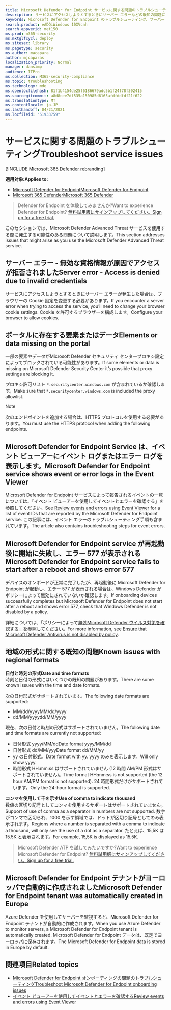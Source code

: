 ```yaml
---
title: Microsoft Defender for Endpoint サービスに関する問題のトラブルシューティング
description: サービスにアクセスしようとするときにサーバー エラーなどの既知の問題に対する解決策と回避策を見つける。
keywords: Microsoft Defender for Endpoint のトラブルシューティング、サーバー エラー、アクセス拒否、無効な資格情報、データなし、ダッシュボード ポータル、許可、イベント ビューアー
search.product: eADQiWindows 10XVcnh
search.appverid: met150
ms.prod: m365-security
ms.mktglfcycl: deploy
ms.sitesec: library
ms.pagetype: security
ms.author: macapara
author: mjcaparas
localization_priority: Normal
manager: dansimp
audience: ITPro
ms.collection: M365-security-compliance
ms.topic: troubleshooting
ms.technology: mde
ms.openlocfilehash: 81f1b4154de25f6186679adc5b1f24f78f302415
ms.sourcegitcommit: a8d8cee7df535a150985d6165afdfddfdf21f622
ms.translationtype: MT
ms.contentlocale: ja-JP
ms.lasthandoff: 04/21/2021
ms.locfileid: "51933759"
---
```

# <a name="troubleshoot-service-issues"></a><span data-ttu-id="de734-104">サービスに関する問題のトラブルシューティング</span><span class="sxs-lookup"><span data-stu-id="de734-104">Troubleshoot service issues</span></span>

[!INCLUDE [Microsoft 365 Defender rebranding](../../includes/microsoft-defender.md)]

<span data-ttu-id="de734-105">**適用対象:**</span><span class="sxs-lookup"><span data-stu-id="de734-105">**Applies to:**</span></span>
- [<span data-ttu-id="de734-106">Microsoft Defender for Endpoint</span><span class="sxs-lookup"><span data-stu-id="de734-106">Microsoft Defender for Endpoint</span></span>](https://go.microsoft.com/fwlink/p/?linkid=2154037)
- [<span data-ttu-id="de734-107">Microsoft 365 Defender</span><span class="sxs-lookup"><span data-stu-id="de734-107">Microsoft 365 Defender</span></span>](https://go.microsoft.com/fwlink/?linkid=2118804)

> <span data-ttu-id="de734-108">Defender for Endpoint を体験してみませんか?</span><span class="sxs-lookup"><span data-stu-id="de734-108">Want to experience Defender for Endpoint?</span></span> [<span data-ttu-id="de734-109">無料試用版にサインアップしてください。</span><span class="sxs-lookup"><span data-stu-id="de734-109">Sign up for a free trial.</span></span>](https://www.microsoft.com/microsoft-365/windows/microsoft-defender-atp?ocid=docs-wdatp-pullalerts-abovefoldlink) 


<span data-ttu-id="de734-110">このセクションでは、Microsoft Defender Advanced Threat サービスを使用する際に発生する可能性のある問題について説明します。</span><span class="sxs-lookup"><span data-stu-id="de734-110">This section addresses issues that might arise as you use the Microsoft Defender Advanced Threat service.</span></span>

## <a name="server-error---access-is-denied-due-to-invalid-credentials"></a><span data-ttu-id="de734-111">サーバー エラー - 無効な資格情報が原因でアクセスが拒否されました</span><span class="sxs-lookup"><span data-stu-id="de734-111">Server error - Access is denied due to invalid credentials</span></span>
<span data-ttu-id="de734-112">サービスにアクセスしようとするときにサーバー エラーが発生した場合は、ブラウザーの Cookie 設定を変更する必要があります。</span><span class="sxs-lookup"><span data-stu-id="de734-112">If you encounter a server error when trying to access the service, you’ll need to change your browser cookie settings.</span></span>
<span data-ttu-id="de734-113">Cookie を許可するブラウザーを構成します。</span><span class="sxs-lookup"><span data-stu-id="de734-113">Configure your browser to allow cookies.</span></span>

## <a name="elements-or-data-missing-on-the-portal"></a><span data-ttu-id="de734-114">ポータルに存在する要素またはデータ</span><span class="sxs-lookup"><span data-stu-id="de734-114">Elements or data missing on the portal</span></span>
<span data-ttu-id="de734-115">一部の要素やデータがMicrosoft Defender セキュリティ センタープロキシ設定によってブロックされている可能性があります。</span><span class="sxs-lookup"><span data-stu-id="de734-115">If some elements or data is missing on Microsoft Defender Security Center it’s possible that proxy settings are blocking it.</span></span>

<span data-ttu-id="de734-116">プロキシ許可リスト `*.securitycenter.windows.com` が含まれているか確認します。</span><span class="sxs-lookup"><span data-stu-id="de734-116">Make sure that `*.securitycenter.windows.com` is included the proxy allowlist.</span></span>


> [!NOTE]
> <span data-ttu-id="de734-117">次のエンドポイントを追加する場合は、HTTPS プロトコルを使用する必要があります。</span><span class="sxs-lookup"><span data-stu-id="de734-117">You must use the HTTPS protocol when adding the following endpoints.</span></span>

## <a name="microsoft-defender-for-endpoint-service-shows-event-or-error-logs-in-the-event-viewer"></a><span data-ttu-id="de734-118">Microsoft Defender for Endpoint Service は、イベント ビューアーにイベント ログまたはエラー ログを表示します。</span><span class="sxs-lookup"><span data-stu-id="de734-118">Microsoft Defender for Endpoint service shows event or error logs in the Event Viewer</span></span>

<span data-ttu-id="de734-119">Microsoft [](event-error-codes.md) Defender for Endpoint サービスによって報告されるイベントの一覧については、「イベント ビューアーを使用してイベントとエラーを確認する」を参照してください。</span><span class="sxs-lookup"><span data-stu-id="de734-119">See [Review events and errors using Event Viewer](event-error-codes.md) for a list of event IDs that are reported by the Microsoft Defender for Endpoint service.</span></span> <span data-ttu-id="de734-120">この記事には、イベント エラーのトラブルシューティング手順も含まれています。</span><span class="sxs-lookup"><span data-stu-id="de734-120">The article also contains troubleshooting steps for event errors.</span></span>

## <a name="microsoft-defender-for-endpoint-service-fails-to-start-after-a-reboot-and-shows-error-577"></a><span data-ttu-id="de734-121">Microsoft Defender for Endpoint service が再起動後に開始に失敗し、エラー 577 が表示される</span><span class="sxs-lookup"><span data-stu-id="de734-121">Microsoft Defender for Endpoint service fails to start after a reboot and shows error 577</span></span>

<span data-ttu-id="de734-122">デバイスのオンボードが正常に完了したが、再起動後に Microsoft Defender for Endpoint が起動し、エラー 577 が表示される場合は、Windows Defender がポリシーによって無効にされていないか確認します。</span><span class="sxs-lookup"><span data-stu-id="de734-122">If onboarding devices successfully completes but Microsoft Defender for Endpoint does not start after a reboot and shows error 577, check that Windows Defender is not disabled by a policy.</span></span>

<span data-ttu-id="de734-123">詳細については、「ポリシーによって[無効Microsoft Defender ウイルス対策を確認する」を参照してください](troubleshoot-onboarding.md#ensure-that-microsoft-defender-antivirus-is-not-disabled-by-a-policy)。</span><span class="sxs-lookup"><span data-stu-id="de734-123">For more information, see [Ensure that Microsoft Defender Antivirus is not disabled by policy](troubleshoot-onboarding.md#ensure-that-microsoft-defender-antivirus-is-not-disabled-by-a-policy).</span></span>

## <a name="known-issues-with-regional-formats"></a><span data-ttu-id="de734-124">地域の形式に関する既知の問題</span><span class="sxs-lookup"><span data-stu-id="de734-124">Known issues with regional formats</span></span>

<span data-ttu-id="de734-125">**日付と時刻の形式**</span><span class="sxs-lookup"><span data-stu-id="de734-125">**Date and time formats**</span></span><br>
<span data-ttu-id="de734-126">時刻と日付の形式にはいくつかの既知の問題があります。</span><span class="sxs-lookup"><span data-stu-id="de734-126">There are some known issues with the time and date formats.</span></span> 

<span data-ttu-id="de734-127">次の日付形式がサポートされています。</span><span class="sxs-lookup"><span data-stu-id="de734-127">The following date formats are supported:</span></span>
- <span data-ttu-id="de734-128">MM/dd/yyyy</span><span class="sxs-lookup"><span data-stu-id="de734-128">MM/dd/yyyy</span></span>
- <span data-ttu-id="de734-129">dd/MM/yyyy</span><span class="sxs-lookup"><span data-stu-id="de734-129">dd/MM/yyyy</span></span>

<span data-ttu-id="de734-130">現在、次の日付と時刻の形式はサポートされていません。</span><span class="sxs-lookup"><span data-stu-id="de734-130">The following date and time formats are currently not supported:</span></span>
- <span data-ttu-id="de734-131">日付形式 yyyy/MM/dd</span><span class="sxs-lookup"><span data-stu-id="de734-131">Date format yyyy/MM/dd</span></span>
- <span data-ttu-id="de734-132">日付形式 dd/MM/yyy</span><span class="sxs-lookup"><span data-stu-id="de734-132">Date format dd/MM/yy</span></span>
- <span data-ttu-id="de734-133">yy の日付形式。</span><span class="sxs-lookup"><span data-stu-id="de734-133">Date format with yy.</span></span> <span data-ttu-id="de734-134">yyyy のみを表示します。</span><span class="sxs-lookup"><span data-stu-id="de734-134">Will only show yyyy.</span></span>
- <span data-ttu-id="de734-135">時間形式 HH:mm:ss はサポートされていません (12 時間 AM/PM 形式はサポートされていません)。</span><span class="sxs-lookup"><span data-stu-id="de734-135">Time format HH:mm:ss is not supported (the 12 hour AM/PM format is not supported).</span></span> <span data-ttu-id="de734-136">24 時間形式だけがサポートされています。</span><span class="sxs-lookup"><span data-stu-id="de734-136">Only the 24-hour format is supported.</span></span>

<span data-ttu-id="de734-137">**コンマを使用して千を示す**</span><span class="sxs-lookup"><span data-stu-id="de734-137">**Use of comma to indicate thousand**</span></span><br>
<span data-ttu-id="de734-138">数値の区切り記号としてコンマを使用するサポートはサポートされていません。</span><span class="sxs-lookup"><span data-stu-id="de734-138">Support of use of comma as a separator in numbers are not supported.</span></span> <span data-ttu-id="de734-139">数字がコンマで区切られ、1000 を示す領域では、ドットが区切り記号としてのみ表示されます。</span><span class="sxs-lookup"><span data-stu-id="de734-139">Regions where a number is separated with a comma to indicate a thousand, will only see the use of a dot as a separator.</span></span> <span data-ttu-id="de734-140">たとえば、15,5K は 15.5K と表示されます。</span><span class="sxs-lookup"><span data-stu-id="de734-140">For example, 15,5K is displayed as 15.5K.</span></span>

><span data-ttu-id="de734-141">Microsoft Defender ATP を試してみたいですか?</span><span class="sxs-lookup"><span data-stu-id="de734-141">Want to experience Microsoft Defender for Endpoint?</span></span> [<span data-ttu-id="de734-142">無料試用版にサインアップしてください。</span><span class="sxs-lookup"><span data-stu-id="de734-142">Sign up for a free trial.</span></span>](https://www.microsoft.com/microsoft-365/windows/microsoft-defender-atp?ocid=docs-wdatp-troubleshoot-belowfoldlink)

## <a name="microsoft-defender-for-endpoint-tenant-was-automatically-created-in-europe"></a><span data-ttu-id="de734-143">Microsoft Defender for Endpoint テナントがヨーロッパで自動的に作成されました</span><span class="sxs-lookup"><span data-stu-id="de734-143">Microsoft Defender for Endpoint tenant was automatically created in Europe</span></span>
<span data-ttu-id="de734-144">Azure Defender を使用してサーバーを監視すると、Microsoft Defender for Endpoint テナントが自動的に作成されます。</span><span class="sxs-lookup"><span data-stu-id="de734-144">When you use Azure Defender to monitor servers, a Microsoft Defender for Endpoint tenant is automatically created.</span></span> <span data-ttu-id="de734-145">Microsoft Defender for Endpoint データは、既定でヨーロッパに保存されます。</span><span class="sxs-lookup"><span data-stu-id="de734-145">The Microsoft Defender for Endpoint data is stored in Europe by default.</span></span>





## <a name="related-topics"></a><span data-ttu-id="de734-146">関連項目</span><span class="sxs-lookup"><span data-stu-id="de734-146">Related topics</span></span>
- [<span data-ttu-id="de734-147">Microsoft Defender for Endpoint オンボーディングの問題のトラブルシューティング</span><span class="sxs-lookup"><span data-stu-id="de734-147">Troubleshoot Microsoft Defender for Endpoint onboarding issues</span></span>](troubleshoot-onboarding.md)
- [<span data-ttu-id="de734-148">イベント ビューアーを使用してイベントとエラーを確認する</span><span class="sxs-lookup"><span data-stu-id="de734-148">Review events and errors using Event Viewer</span></span>](event-error-codes.md)
